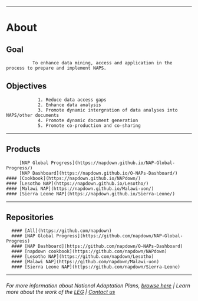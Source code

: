 
----------

# About
## Goal   
              To enhance data mining, access and application in the process to prepare and implement NAPS.   

## Objectives  
                1. Reduce data access gaps    
                2. Enhance data analysis    
                3. Promote dynamic intergration of data analyses into NAPS/other documents    
                4. Promote dynamic document generation      
                5. Promote co-production and co-sharing     

----

## Products                                                                                                      
         [NAP Global Progress](https://napdown.github.io/NAP-Global-Progress/)                                
         [NAP Dashboard](https://napdown.github.io/O-NAPs-Dashboard/)                                          
    #### [Cookbook](https://napdown.github.io/NAPdown/)                                                        
    #### [Lesotho NAP](https://napdown.github.io/Lesotho/)                                                     
    #### [Malawi NAP](https://napdown.github.io/Malawi-uon/)
    #### [Sierra Leone NAP](https://napdown.github.io/Sierra-Leone/)

----------
## Repositories
      #### [All](https://github.com/napdown)
      #### [NAP Global Progress](https://github.com/napdown/NAP-Global-Progress)
      #### [NAP Dashboard](https://github.com/napdown/O-NAPs-Dashboard)
      #### [napdown cookbook](https://github.com/napdown/NAPdown)
      #### [Lesotho NAP](https://github.com/napdown/Lesotho)
      #### [Malawi NAP](https://github.com/napdown/Malawi-uon)
      #### [Sierra Leone NAP](https://github.com/napdown/Sierra-Leone)



-----

###### For more information about National Adaptation Plans, [browse here](https://www4.unfccc.int/sites/NAPC/Pages/national-adaptation-plans.aspx)        |           Learn more about the work of the [LEG](https://unfccc.int/LEG)             |            [Contact us](mailto:opennapdown@gmail.com) 

